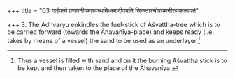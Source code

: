 +++
title = "03 गार्हपत्ये प्रणयनीयमाश्वत्थमिध्ममादीपयति सिकताश्चोपयमनीरुपकल्पयते"

+++
3. The Adhvaryu enkindles the fuel-stick of Aśvattha-tree which is to be carried forward (towards the Āhavanīya-place) and keeps ready (i.e. takes by means of a vessel) the sand to be used as an underlayer.[^1]  


[^1]: Thus a vessel is filled with sand and on it the burning Aśvattha stick is to be kept and then taken to the place of the Āhavanīya.
